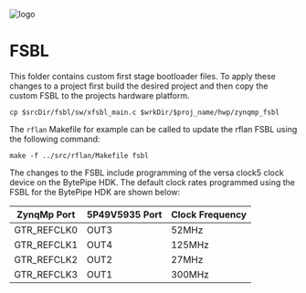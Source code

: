 ![logo](../../docs/BytePipe_Logo.png)

# FSBL

This folder contains custom first stage bootloader files.  To apply these changes to a project first build the desired project and then copy the custom FSBL to the projects hardware platform.

```
cp $srcDir/fsbl/sw/xfsbl_main.c $wrkDir/$proj_name/hwp/zynqmp_fsbl
```

The `rflan` Makefile for example can be called to update the rflan FSBL using the following command:

```
make -f ../src/rflan/Makefile fsbl
```


The changes to the FSBL include programming of the versa clock5 clock device on the BytePipe HDK.  The default clock rates programmed using the FSBL for the BytePipe HDK are shown below:

| ZynqMp Port | 5P49V5935 Port | Clock Frequency |
|-------------|----------------|-----------------|
| GTR_REFCLK0 | OUT3           | 52MHz           |
| GTR_REFCLK1 | OUT4           | 125MHz          |
| GTR_REFCLK2 | OUT2           | 27MHz           |
| GTR_REFCLK3 | OUT1           | 300MHz          |